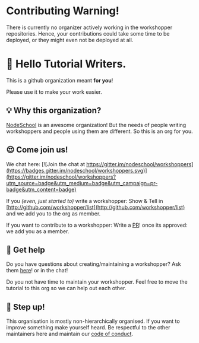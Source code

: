 # Contributing Warning!

There is currently no organizer actively working in the workshopper repositories. Hence, your contributions could take some time to be deployed, or they might even not be deployed at all.

# :wave: Hello Tutorial Writers.

This is a github organization meant **for you**!

Please use it to make your work easier.

## :bulb: Why this organization?

[NodeSchool](http://nodeschool.io) is an awesome organization! But the needs 
of people writing workshoppers and people using them are different. So this is 
an org for you.

## :heart_eyes: Come join us!

We chat here: [![Join the chat at https://gitter.im/nodeschool/workshoppers](https://badges.gitter.im/nodeschool/workshoppers.svg)](https://gitter.im/nodeschool/workshoppers?utm_source=badge&utm_medium=badge&utm_campaign=pr-badge&utm_content=badge)

If you _(even, just started to)_ write a workshopper: Show & Tell in
[http://github.com/workshopper/list](http://github.com/workshopper/list) and 
we add you to the org as member.

If you want to contribute to a workshopper: Write a
[PR](https://help.github.com/articles/about-pull-requests/)! once its 
approved: we add you as a member.

## :hospital: Get help

Do you have questions about creating/maintaining a workshopper?
Ask them [here](https://github.com/workshopper/org/issues/new)! or in the chat!

Do you not have time to maintain your workshopper. Feel free to move the 
tutorial to this org so we can help out each other.

## :triumph: Step up!

This organisation is mostly non-hierarchically organised. If you want to 
improve something make yourself heard. Be respectful to the other maintainers
here and maintain our [code of conduct](https://github.com/workshopper/org/blob/master/code_of_conduct.md).








